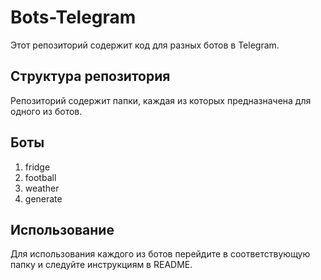 # Bots-Telegram

Этот репозиторий содержит код для разных ботов в Telegram.

## Структура репозитория

Репозиторий содержит папки, каждая из которых предназначена для одного из ботов.

## Боты

1. fridge
2. football
3. weather
4. generate

## Использование

Для использования каждого из ботов перейдите в соответствующую папку и следуйте инструкциям в README.